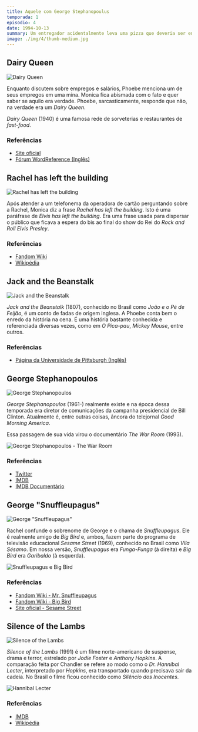 ```yaml
---
title: Aquele com George Stephanopoulus
temporada: 1
episodio: 4
date: 1994-10-13
summary: Um entregador acidentalmente leva uma pizza que deveria ser entregue a George Stephanopoulos, que mora em frente às meninas.
image: ./img/4/thumb-medium.jpg
---
```


## Dairy Queen

![Dairy Queen](./img/4/dairy-queen.png)

<cena>
  <phoebe
    original="- There was a cave-in in one of the mines, and eight people were killed."
    traducao="- Uma mina desabou e oito pessoas morreram."
  ></phoebe>
  <monica
    original="- Wow, you worked in a mine?"
    traducao="- Trabalhou em uma mina?"
  ></monica>
  <phoebe
    original="- No, I worked at a Dairy Queen. Why?"
    traducao="- Não, em um Dairy Queen. Por quê?"
  ></phoebe>
</cena>

Enquanto discutem sobre empregos e salários, Phoebe menciona um de seus empregos
em uma mina. Monica fica abismada com o fato e quer saber se aquilo era verdade.
Phoebe, sarcasticamente, responde que não, na verdade era um *Dairy Queen*.

*Dairy Queen* (1940) é uma famosa rede de sorveterias e restaurantes de *fast-food*.

### Referências

- [Site oficial](https://dairyqueen.com/)
- [Fórum WordReference (Inglês)](https://forum.wordreference.com/threads/dairy-queen-mine.1442748/)

## Rachel has left the building

![Rachel has left the building](./img/4/rachel-has-left-the-building.png)

<cena>
  <monica
    original="- Rachel has left the building."
    traducao="- Rachel deixou o edifício."
  ></monica>
</cena>

Após atender a um telefonema da operadora de cartão perguntando sobre a Rachel,
Monica diz a frase *Rachel has left the building*. Isto é uma paráfrase de
*Elvis has left the building*. Era uma frase usada para dispersar o público
que ficava a espera do bis ao final do show do Rei do *Rock and Roll Elvis Presley*.

### Referências

- [Fandom Wiki](https://friends.fandom.com/wiki/The_One_With_George_Stephanopoulos)
- [Wikipédia](https://en.wikipedia.org/wiki/Elvis_has_left_the_building)

## Jack and the Beanstalk

![Jack and the Beanstalk](./img/4/jack-and-the-beanstalk.png)

<cena>
  <phoebe
    original="- You are just like Jack."
    traducao="- Você é igual ao João."
  ></phoebe>
  <rachel
    original="- Jack from downstairs?"
    traducao="- João, do andar de baixo?"
  ></rachel>
  <phoebe
    original="- No, Jack and the Beanstalk."
    traducao="- Não, João e o Pé de Feijão."
  ></phoebe>
</cena>

*Jack and the Beanstalk* (1807), conhecido no Brasil como *João e o Pé de Feijão*,
é um conto de fadas de origem inglesa. A Phoebe conta bem o enredo da história na cena.
É uma história bastante conhecida e referenciada diversas vezes, como em *O Pica-pau*,
*Mickey Mouse*, entre outros.

### Referências

- [Página da Universidade de Pittsburgh (Inglês)](https://www.pitt.edu/~dash/type0328jack.html)

## George Stephanopoulos

![George Stephanopoulos](./img/4/george-stephanopoulos.png)

<cena>
  <monica
    original="- Did you say G. Stephanopoulos?"
    traducao="- Calma, você falou G. Stephanopoulos?"
  ></monica>
</cena>

*George Stephanopoulos* (1961-) realmente existe e na época dessa temporada era
diretor de comunicações da campanha presidencial de Bill Clinton. Atualmente é,
entre outras coisas, âncora do telejornal *Good Morning America*.

Essa passagem de sua vida virou o documentário *The War Room* (1993).

![George Stephanopoulos - The War Room](./img/4/george-stephanopoulos-war-room.jpg)

### Referências

- [Twitter](https://twitter.com/gstephanopoulos)
- [IMDB](https://www.imdb.com/name/nm0826888/?ref_=tt_ov_st_sm)
- [IMDB Documentário](https://www.imdb.com/title/tt0108515/)

## George "Snuffleupagus"

![George "Snuffleupagus"](./img/4/george-snuffleupagus.png)

<cena>
  <rachel
    original="- Who's George Snuffleupagus?"
    traducao="- Quem é George Snuffleupagus?"
  ></rachel>
  <phoebe
    original="- That's Big Bird's friend."
    traducao="- Amigo do Garibaldo."
  ></phoebe>
</cena>

Rachel confunde o sobrenome de George e o chama de *Snuffleupagus*. Ele é realmente
amigo de *Big Bird* e, ambos, fazem parte do programa de televisão educacional
*Sesame Street* (1969), conhecido no Brasil como *Vila Sésamo*. Em nossa versão,
*Snuffleupagus* era *Funga-Funga* (à direita) e *Big Bird* era *Garibaldo* (à esquerda).

![Snuffleupagus e Big Bird](./img/4/snuffleupagus-big-bird.jpg)

### Referências

- [Fandom Wiki - Mr. Snuffleupagus](https://muppet.fandom.com/wiki/Mr._Snuffleupagus)
- [Fandom Wiki - Big Bird](https://muppet.fandom.com/wiki/Big_Bird)
- [Site oficial - Sesame Street](https://www.sesamestreet.org/)

## Silence of the Lambs

![Silence of the Lambs](./img/4/silence-of-the-lambs.png)

<cena>
  <chandler
    original="- Oh, I thought you were great in Silence of the Lambs."
    traducao="- Você estava ótimo em Silêncio dos Inocentes."
  ></chandler>
</cena>

*Silence of the Lambs* (1991) é um filme norte-americano de suspense, drama e terror,
estrelado por *Jodie Foster* e *Anthony Hopkins*. A comparação feita por Chandler
se refere ao modo como o *Dr. Hannibal Lecter*, interpretado por *Hopkins*, era
transportado quando precisava sair da cadeia. No Brasil o filme ficou conhecido como
*Silêncio dos Inocentes*.

![Hannibal Lecter](./img/4/hannibal-lecter.jpg)

### Referências

- [IMDB](https://www.imdb.com/title/tt0102926/)
- [Wikipédia](https://pt.wikipedia.org/wiki/O_Sil%C3%AAncio_dos_Inocentes)
